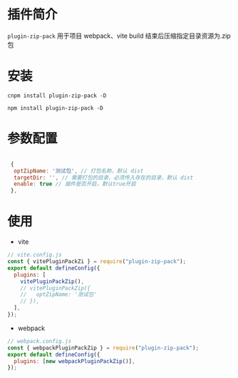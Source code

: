 
# 插件简介

`plugin-zip-pack` 用于项目 webpack、vite build 结束后压缩指定目录资源为.zip 包


# 安装

`cnpm install plugin-zip-pack -D`

`npm install plugin-zip-pack -D`

# 参数配置

```javascript

 {
  optZipName: '测试包', // 打包名称，默认 dist
  targetDir: '', // 需要打包的目录，必须传入存在的目录，默认 dist
  enable: true // 插件是否开启，默认true开启
 },

```


# 使用

- vite

```javascript
// vite.config.js
const { vitePluginPackZi } = require("plugin-zip-pack");
export default defineConfig({
  plugins: [
    vitePluginPackZip(),
    // vitePluginPackZip({
    //   optZipName: '测试包'
    // }),
  ],
});
```

- webpack

```javascript
// webpack.config.js
const { webpackPluginPackZip } = require("plugin-zip-pack");
export default defineConfig({
  plugins: [new webpackPluginPackZip()],
});
```
